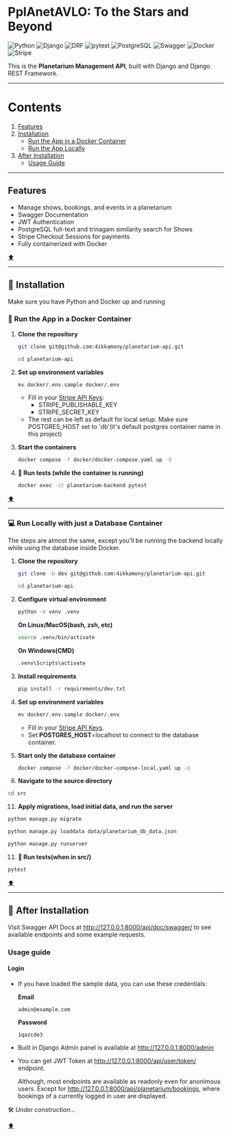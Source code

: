 # PplAnetAVLO: To the Stars and Beyond

![Python](https://img.shields.io/badge/Python-3.13.2-blue?logo=python&logoColor=yellow)
![Django](https://img.shields.io/badge/Django-5.1-blue?logo=django)
![DRF](https://img.shields.io/badge/DRF-3.15-red?logo=django)
![pytest](https://img.shields.io/badge/pytest-8.3-blue?logo=pytest)
![PostgreSQL](https://img.shields.io/badge/PostgreSQL-17-blue?logo=PostgreSQL&logoColor=blue)
![Swagger](https://img.shields.io/badge/Swagger-UI-lightgreen?logo=swagger)
![Docker](https://img.shields.io/badge/Docker-28.0-blue?logo=docker)
![Stripe](https://img.shields.io/badge/Stripe-API-violet?logo=stripe)

This is the **Planetarium Management API**, built with Django and Django REST Framework.

---
# Contents

1. [Features](#features)
3. [Installation](#-installation)
   - [Run the App in a Docker Container](#-run-the-app-in-a-docker-container)
   - [Run the App Locally](#-run-locally-with-just-a-database-container)
5. [After Installation](#-after-installation)
   - [Usage Guide](#usage-guide)
---

## Features

- Manage shows, bookings, and events in a planetarium
- Swagger Documentation
- JWT Authentication
- PostgreSQL full-text and trinagam similarity search for Shows
- Stripe Checkout Sessions for payments
- Fully containerized with Docker

[⬆️](#contents)

---
## 🚀 Installation
   Make sure you have Python and Docker up and running

### 🐳 Run the App in a Docker Container

1. **Clone the repository**  
   ```sh
   git clone git@github.com:4ikkamony/planetarium-api.git
   ```  
   ```sh
   cd planetarium-api
   ```  

3. **Set up environment variables**  

   ```sh
   mv docker/.env.sample docker/.env
   ```  

   - Fill in your [Stripe API Keys](https://support.stripe.com/questions/what-are-stripe-api-keys-and-how-to-find-them):  
     - STRIPE_PUBLISHABLE_KEY  
     - STRIPE_SECRET_KEY  
   - The rest can be left as default for local setup.
     Make sure POSTGRES_HOST set to 'db'(it's default postgres container name in this project)

5. **Start the containers**  

   ```sh
   docker compose -f docker/docker-compose.yaml up -d
   ```

6. **🧪 Run tests (while the container is running)**  

   ```sh
   docker exec -it planetarium-backend pytest  
   ```

[⬆️](#contents)

---

### 💻 Run Locally with just a Database Container

The steps are almost the same, except you'll be running the backend locally while using the database inside Docker.

1. **Clone the repository**  

   ```sh
   git clone -b dev git@github.com:4ikkamony/planetarium-api.git  
   ```
   ```sh
   cd planetarium-api  
   ```

3. **Configure virtual environment**

   ```sh
   python -m venv .venv
   ```
   **On Linux/MacOS(bash, zsh, etc)**
   ```sh
   source .venv/bin/activate 
   ```
   **On Windows(CMD)**
   ```sh
   .venv\Scripts\activate
   ```

5. **Install requirements**

   ```sh
   pip install -r requirements/dev.txt
   ```
   
7. **Set up environment variables**  

   ```sh
   mv docker/.env.sample docker/.env  
   ```
   - Fill in your [Stripe API Keys](https://support.stripe.com/questions/what-are-stripe-api-keys-and-how-to-find-them).  
   - Set **POSTGRES_HOST**=localhost to connect to the database container.  

9. **Start only the database container**  

   ```sh
   docker compose -f docker/docker-compose-local.yaml up -d
   ```

11. **Navigate to the source directory**  
   
   ```sh
   cd src  
   ```
   
11. **Apply migrations, load initial data, and run the server**  
   
   ```sh
   python manage.py migrate
   ```
   ```sh
   python manage.py loaddata data/planetarium_db_data.json
   ```
   ```sh
   python manage.py runserver  
   ```

11. **🧪 Run tests(when in src/)**   
   ```sh
   pytest
   ```  

[⬆️](#contents)

---

## 📖 After Installation  
Visit Swagger API Docs at http://127.0.0.1:8000/api/doc/swagger/ to see available endpoints and some example requests.

### Usage guide
#### Login
- If you have loaded the sample data, you can use these credentials:

  **Email**
  ```
  admin@example.com
  ```
  **Password**
  ```
  1qazcde3
  ```

- Built in Django Admin panel is available at http://127.0.0.1:8000/admin

- You can get JWT Token at http://127.0.0.1:8000/api/user/token/ endpoint.

    Although, most endpoints are available as readonly even for anonimous users.
    Except for http://127.0.0.1:8000/api/planetarium/bookings, where bookings of a currently logged in
    user are displayed.
  

🛠️ *Under construction...*

[⬆️](#contents)
